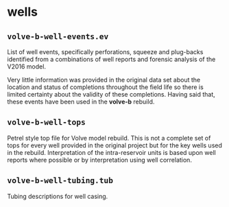 # wells

## `volve-b-well-events.ev`

List of well events, specifically perforations, squeeze and plug-backs identified from a combinations of well reports and forensic analysis of the V2016 model.

Very little information was provided in the original data set about the location and status of completions throughout the field life so there is limited certainty about the validity of these completions. Having said that, these events have been used in the **volve-b** rebuild.

## `volve-b-well-tops`

Petrel style top file for Volve model rebuild. This is not a complete set of tops for every well provided in the original project but for the key wells used in the rebuild.
Interpretation of the intra-reservoir units is based upon well reports where possible or by interpretation using well correlation.

## `volve-b-well-tubing.tub`

Tubing descriptions for well casing.

